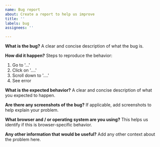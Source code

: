 ```yaml
---
name: Bug report
about: Create a report to help us improve
title: ''
labels: bug
assignees: ''

---
```


**What is the bug?**
A clear and concise description of what the bug is.

**How did it happen?**
Steps to reproduce the behavior:
1. Go to '...'
2. Click on '....'
3. Scroll down to '....'
4. See error

**What is the expected behavior?**
A clear and concise description of what you expected to happen.

**Are there any screenshots of the bug?**
If applicable, add screenshots to help explain your problem.

**What browser and / or operating system are you using?**
This helps us identify if this is browser-specific behavior.

**Any other information that would be useful?**
Add any other context about the problem here.
